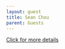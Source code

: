 ```yaml
---
layout: guest
title: Sean Chou
parent: Guests
---
```



<div class="badge-base LI-profile-badge" data-locale="en_US" data-size="medium" data-theme="light" 
data-type="VERTICAL" data-vanity="chousy" data-version="v1"><a class="badge-base__link 
LI-simple-link" href="https://www.linkedin.com/in/chousy?trk=profile-badge">Click for more details</a></div>


